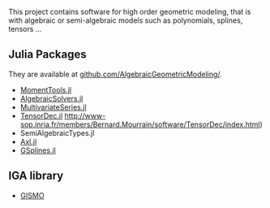 

This project contains software for high order geometric modeling, that is with algebraic or semi-algebraic models such as polynomials, splines, tensors ...

## Julia Packages
They are available at [github.com/AlgebraicGeometricModeling/](https://github.com/AlgebraicGeometricModeling/).

- [MomentTools.jl](https://algebraicgeometricmodeling.github.io/MomentTools.jl/)
- [AlgebraicSolvers.jl](https://algebraicgeometricmodeling.github.io/AlgebraicSolvers.jl/)
- [MultivariateSeries.jl](https://algebraicgeometricmodeling.github.io/MultivariateSeries.jl/)
- [TensorDec.jl](https://github.com/AlgebraicGeometricModeling/TensorDec.jl) http://www-sop.inria.fr/members/Bernard.Mourrain/software/TensorDec/index.html)
- SemiAlgebraicTypes.jl
- [Axl.jl](http://axl.inria.fr/doc/Axl.jl/)
- [GSplines.jl](https://AlgebraicGeometricModeling.github.io/GSplines.jl/)

## IGA library

- [GISMO](https://gismo.github.io/)
